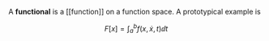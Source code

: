 A **functional** is a [[function]] on a function space. A prototypical example is

$$
F[x] = \int_a^b f(x, \dot{x}, t) \dd{t}
$$